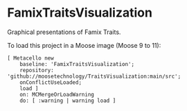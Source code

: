 # FamixTraitsVisualization

Graphical presentations of Famix Traits.

To load this project in a Moose image (Moose 9 to 11):
```smalltalk
[ Metacello new
	baseline: 'FamixTraitsVisualization';
	repository: 'github://moosetechnology/TraitsVisualization:main/src';
	onConflictUseLoaded;
	load ]
	on: MCMergeOrLoadWarning
	do: [ :warning | warning load ]
